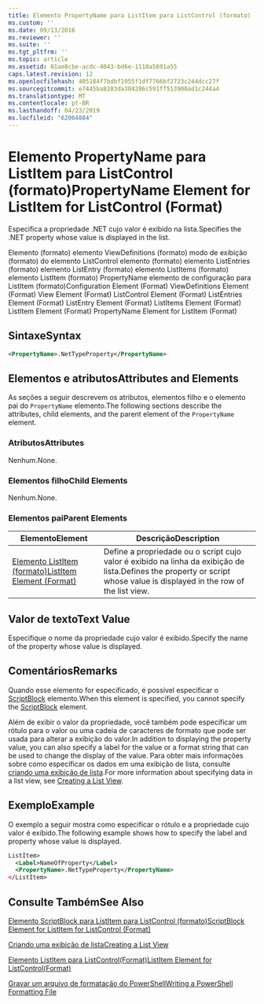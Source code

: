```yaml
---
title: Elemento PropertyName para ListItem para ListControl (formato) | Microsoft Docs
ms.custom: ''
ms.date: 09/13/2016
ms.reviewer: ''
ms.suite: ''
ms.tgt_pltfrm: ''
ms.topic: article
ms.assetid: 01ae8cbe-acdc-4043-bd6e-1118a5691a55
caps.latest.revision: 12
ms.openlocfilehash: 405184f7bdbf1955f1df7766bf2723c244dcc27f
ms.sourcegitcommit: e7445ba8203da304286c591ff513900ad1c244a4
ms.translationtype: MT
ms.contentlocale: pt-BR
ms.lasthandoff: 04/23/2019
ms.locfileid: "62064884"
---
```

# <a name="propertyname-element-for-listitem-for-listcontrol-format"></a><span data-ttu-id="94684-102">Elemento PropertyName para ListItem para ListControl (formato)</span><span class="sxs-lookup"><span data-stu-id="94684-102">PropertyName Element for ListItem for ListControl (Format)</span></span>

<span data-ttu-id="94684-103">Especifica a propriedade .NET cujo valor é exibido na lista.</span><span class="sxs-lookup"><span data-stu-id="94684-103">Specifies the .NET property whose value is displayed in the list.</span></span>

<span data-ttu-id="94684-104">Elemento (formato) elemento ViewDefinitions (formato) modo de exibição (formato) do elemento ListControl elemento (formato) elemento ListEntries (formato) elemento ListEntry (formato) elemento ListItems (formato) elemento ListItem (formato) PropertyName elemento de configuração para ListItem (formato)</span><span class="sxs-lookup"><span data-stu-id="94684-104">Configuration Element (Format) ViewDefinitions Element (Format) View Element (Format) ListControl Element (Format) ListEntries Element (Format) ListEntry Element (Format) ListItems Element (Format) ListItem Element (Format) PropertyName Element for ListItem (Format)</span></span>

## <a name="syntax"></a><span data-ttu-id="94684-105">Sintaxe</span><span class="sxs-lookup"><span data-stu-id="94684-105">Syntax</span></span>

```xml
<PropertyName>.NetTypeProperty</PropertyName>
```

## <a name="attributes-and-elements"></a><span data-ttu-id="94684-106">Elementos e atributos</span><span class="sxs-lookup"><span data-stu-id="94684-106">Attributes and Elements</span></span>

<span data-ttu-id="94684-107">As seções a seguir descrevem os atributos, elementos filho e o elemento pai do `PropertyName` elemento.</span><span class="sxs-lookup"><span data-stu-id="94684-107">The following sections describe the attributes, child elements, and the parent element of the `PropertyName` element.</span></span>

### <a name="attributes"></a><span data-ttu-id="94684-108">Atributos</span><span class="sxs-lookup"><span data-stu-id="94684-108">Attributes</span></span>

<span data-ttu-id="94684-109">Nenhum.</span><span class="sxs-lookup"><span data-stu-id="94684-109">None.</span></span>

### <a name="child-elements"></a><span data-ttu-id="94684-110">Elementos filho</span><span class="sxs-lookup"><span data-stu-id="94684-110">Child Elements</span></span>

<span data-ttu-id="94684-111">Nenhum.</span><span class="sxs-lookup"><span data-stu-id="94684-111">None.</span></span>

### <a name="parent-elements"></a><span data-ttu-id="94684-112">Elementos pai</span><span class="sxs-lookup"><span data-stu-id="94684-112">Parent Elements</span></span>

|<span data-ttu-id="94684-113">Elemento</span><span class="sxs-lookup"><span data-stu-id="94684-113">Element</span></span>|<span data-ttu-id="94684-114">Descrição</span><span class="sxs-lookup"><span data-stu-id="94684-114">Description</span></span>|
|-------------|-----------------|
|[<span data-ttu-id="94684-115">Elemento ListItem (formato)</span><span class="sxs-lookup"><span data-stu-id="94684-115">ListItem Element (Format)</span></span>](./listitem-element-for-listitems-for-listcontrol-format.md)|<span data-ttu-id="94684-116">Define a propriedade ou o script cujo valor é exibido na linha da exibição de lista.</span><span class="sxs-lookup"><span data-stu-id="94684-116">Defines the property or script whose value is displayed in the row of the list view.</span></span>|

## <a name="text-value"></a><span data-ttu-id="94684-117">Valor de texto</span><span class="sxs-lookup"><span data-stu-id="94684-117">Text Value</span></span>

<span data-ttu-id="94684-118">Especifique o nome da propriedade cujo valor é exibido.</span><span class="sxs-lookup"><span data-stu-id="94684-118">Specify the name of the property whose value is displayed.</span></span>

## <a name="remarks"></a><span data-ttu-id="94684-119">Comentários</span><span class="sxs-lookup"><span data-stu-id="94684-119">Remarks</span></span>

<span data-ttu-id="94684-120">Quando esse elemento for especificado, é possível especificar o [ScriptBlock](./scriptblock-element-for-listitem-for-listcontrol-format.md) elemento.</span><span class="sxs-lookup"><span data-stu-id="94684-120">When this element is specified, you cannot specify the [ScriptBlock](./scriptblock-element-for-listitem-for-listcontrol-format.md) element.</span></span>

<span data-ttu-id="94684-121">Além de exibir o valor da propriedade, você também pode especificar um rótulo para o valor ou uma cadeia de caracteres de formato que pode ser usada para alterar a exibição do valor.</span><span class="sxs-lookup"><span data-stu-id="94684-121">In addition to displaying the property value, you can also specify a label for the value or a format string that can be used to change the display of the value.</span></span> <span data-ttu-id="94684-122">Para obter mais informações sobre como especificar os dados em uma exibição de lista, consulte [criando uma exibição de lista](./creating-a-list-view.md).</span><span class="sxs-lookup"><span data-stu-id="94684-122">For more information about specifying data in a list view, see [Creating a List View](./creating-a-list-view.md).</span></span>

## <a name="example"></a><span data-ttu-id="94684-123">Exemplo</span><span class="sxs-lookup"><span data-stu-id="94684-123">Example</span></span>

<span data-ttu-id="94684-124">O exemplo a seguir mostra como especificar o rótulo e a propriedade cujo valor é exibido.</span><span class="sxs-lookup"><span data-stu-id="94684-124">The following example shows how to specify the label and property whose value is displayed.</span></span>

```xml
ListItem>
  <Label>NameOfProperty</Label>
  <PropertyName>.NetTypeProperty</PropertyName>
</ListItem>

```

## <a name="see-also"></a><span data-ttu-id="94684-125">Consulte Também</span><span class="sxs-lookup"><span data-stu-id="94684-125">See Also</span></span>

[<span data-ttu-id="94684-126">Elemento ScriptBlock para ListItem para ListControl (formato)</span><span class="sxs-lookup"><span data-stu-id="94684-126">ScriptBlock Element for ListItem for ListControl (Format)</span></span>](./scriptblock-element-for-listitem-for-listcontrol-format.md)

[<span data-ttu-id="94684-127">Criando uma exibição de lista</span><span class="sxs-lookup"><span data-stu-id="94684-127">Creating a List View</span></span>](./creating-a-list-view.md)

[<span data-ttu-id="94684-128">Elemento ListItem para ListControl(Format)</span><span class="sxs-lookup"><span data-stu-id="94684-128">ListItem Element for ListControl(Format)</span></span>](./listitem-element-for-listitems-for-listcontrol-format.md)

[<span data-ttu-id="94684-129">Gravar um arquivo de formatação do PowerShell</span><span class="sxs-lookup"><span data-stu-id="94684-129">Writing a PowerShell Formatting File</span></span>](./writing-a-powershell-formatting-file.md)
